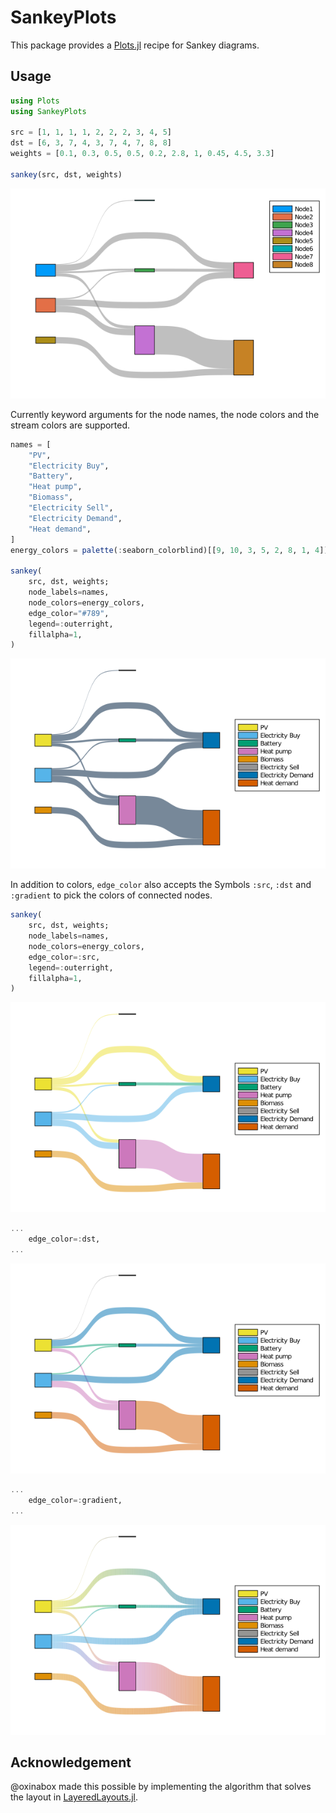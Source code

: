 # SankeyPlots

This package provides a [Plots.jl](https://github.com/JuliaPlots/Plots.jl) recipe for Sankey diagrams.

## Usage

```julia
using Plots
using SankeyPlots

src = [1, 1, 1, 1, 2, 2, 2, 3, 4, 5]
dst = [6, 3, 7, 4, 3, 7, 4, 7, 8, 8]
weights = [0.1, 0.3, 0.5, 0.5, 0.2, 2.8, 1, 0.45, 4.5, 3.3]

sankey(src, dst, weights)
```
![](test/refs/energy_gray.png)

Currently keyword arguments for the node names, the node colors and the stream colors are supported.

```julia
names = [
    "PV",
    "Electricity Buy",
    "Battery",
    "Heat pump",
    "Biomass",
    "Electricity Sell",
    "Electricity Demand",
    "Heat demand",
]
energy_colors = palette(:seaborn_colorblind)[[9, 10, 3, 5, 2, 8, 1, 4]]

sankey(
    src, dst, weights;
    node_labels=names,
    node_colors=energy_colors,
    edge_color="#789",
    legend=:outerright,
    fillalpha=1,
)
```
![](test/refs/energy_kwargs.png)

In addition to colors, `edge_color` also accepts the Symbols `:src`, `:dst` and `:gradient` to pick the colors of connected nodes.

```julia
sankey(
    src, dst, weights;
    node_labels=names,
    node_colors=energy_colors,
    edge_color=:src,
    legend=:outerright,
    fillalpha=1,
)
```
![](test/refs/energy_src.png)

```julia
...
    edge_color=:dst,
...
```
![](test/refs/energy_dst.png)

```julia
...
    edge_color=:gradient,
...
```
![](test/refs/energy_grad.png)

## Acknowledgement

@oxinabox made this possible by implementing the algorithm that solves the layout in [LayeredLayouts.jl](https://github.com/oxinabox/LayeredLayouts.jl/).
